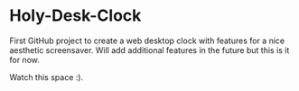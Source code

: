 # Holy-Desk-Clock

First GitHub project to create a web desktop clock with features for a nice aesthetic screensaver. 
Will add additional features in the future but this is it for now.

Watch this space :).

